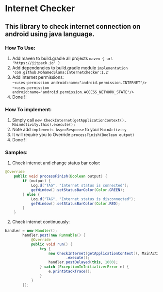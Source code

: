 # Internet Checker

## This library to check internet connection on android using java language.

### How To Use:
1. Add maven to build.gradle all projects `maven { url 'https://jitpack.io' }`
2. Add dependencies to build.gradle module `implementation 'com.github.MohamedSlama:internetchecker:1.2'`
3. Add internet permissions:<br>
  -` <uses-permission android:name="android.permission.INTERNET"/> ` <br>
  -` <uses-permission android:name="android.permission.ACCESS_NETWORK_STATE"/> `
4. Done !!

### How To implement:
1. Simply call ` new CheckInternet(getApplicationContext(), MainActivity.this).execute(); `
2. Note add ` implements AsyncResponse ` to your ` MainActivity `
3. It will require you to Override ` processFinish(Boolean output) `
4. Done !!

### Samples:
1. Check internet and change status bar color:
```java
@Override
    public void processFinish(Boolean output) {
        if (output) {
            Log.d("TAG", "Internet status is connected");
            getWindow().setStatusBarColor(Color.GREEN);
        } else {
            Log.d("TAG", "Internet status is disconnected");
            getWindow().setStatusBarColor(Color.RED);
        }
    }
```

2. Check internet continuously:
```java
handler = new Handler();
        handler.post(new Runnable() {
            @Override
            public void run() {
                try {
                    new CheckInternet(getApplicationContext(), MainActivity.this)
                            .execute();
                    handler.postDelayed(this, 1000);
                } catch (ExceptionInInitializerError e) {
                    e.printStackTrace();
                }
            }
        });
```
